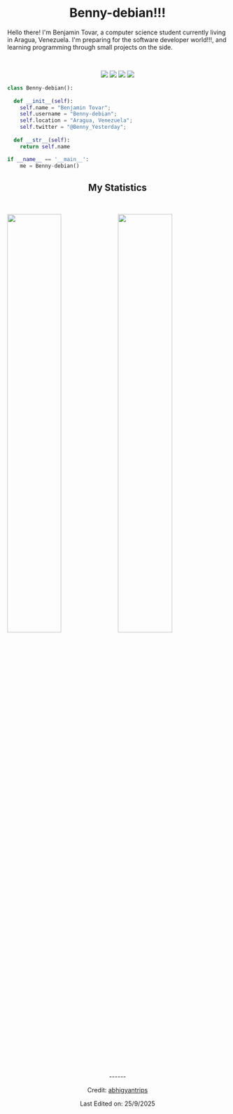 <h1 align="center">
  <b>Benny-debian!!!</b>
</h1>

Hello there! I'm Benjamin Tovar, a computer science student currently living in Aragua, Venezuela. I'm preparing for 
the software developer world!!!, and learning programming through small projects  on the side.

<br>

<p>
<div align="center">
  <img src="https://img.shields.io/badge/-HTML-c58545?style=for-the-badge&logo=html5&logoColor=c58545&labelColor=282828">
  <img src="https://img.shields.io/badge/-CSS-0978C8?style=for-the-badge&logo=css3&logoColor=d1a01f&labelColor=282828">
  <img src="https://img.shields.io/badge/-Python-F5E027?style=for-the-badge&logo=python&logoColor=F5E027&labelColor=282828">
  <img src="https://img.shields.io/badge/SQLite-%23003B57?style=for-the-badge&logo=SQLite">
</div>
</p>

```python
class Benny-debian():
    
  def __init__(self):
    self.name = "Benjamin Tovar";
    self.username = "Benny-debian";
    self.location = "Aragua, Venezuela";
    self.twitter = "@Benny_Yesterday";
  
  def __str__(self):
    return self.name

if __name__ == '__main__':
    me = Benny-debian()
```

<div align="center">
  <!--
  <a href="https://open.spotify.com/user/31tpeukpy4jrjccwoptkto4ih6qe?si=380926f64ff94d5d">
    <img src="https://readme-spotify-tingz.vercel.app/api/now-playing">
  </a>
</div>
-->
<!--
<div align="center">
  <a href="https://open.spotify.com/user/6s6pbtefezpookh8gwnkko15v">
    <img src="https://spotify-readme-theta-virid.vercel.app/api?scan=true&theme=dark" width="240px">
  </a>
</div>
-->

## My Statistics

<br/>
<p align="left">
  <img width="49.5%" src="https://github-readme-stats.vercel.app/api?username=Benny-debian&show_icons=true&theme=gruvbox&hide_border=true" />
    <img width="49.5%" src="https://github-readme-streak-stats.herokuapp.com/?user=Benny-debian&theme=gruvbox&hide_border=true" />
  </a>
</p>
<br>
<!--
[![Abhigyan Trips' Activity Graph](https://activity-graph.herokuapp.com/graph?username=Benny-debian&custom_title=Benny%20debian's%20Contribution%20Graph&theme=gruvbox&bg_color=282828&hide_border=true&line=d1a01f&point=c58545)]
-->
------

Credit: [abhigyantrips](https://github.com/abhigyantrips)

Last Edited on: 25/9/2025
